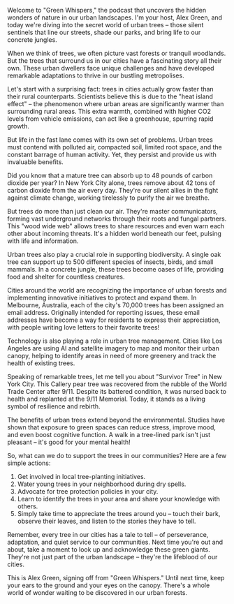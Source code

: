 Welcome to "Green Whispers," the podcast that uncovers the hidden wonders of nature in our urban landscapes. I'm your host, Alex Green, and today we're diving into the secret world of urban trees – those silent sentinels that line our streets, shade our parks, and bring life to our concrete jungles.

When we think of trees, we often picture vast forests or tranquil woodlands. But the trees that surround us in our cities have a fascinating story all their own. These urban dwellers face unique challenges and have developed remarkable adaptations to thrive in our bustling metropolises.

Let's start with a surprising fact: trees in cities actually grow faster than their rural counterparts. Scientists believe this is due to the "heat island effect" – the phenomenon where urban areas are significantly warmer than surrounding rural areas. This extra warmth, combined with higher CO2 levels from vehicle emissions, can act like a greenhouse, spurring rapid growth.

But life in the fast lane comes with its own set of problems. Urban trees must contend with polluted air, compacted soil, limited root space, and the constant barrage of human activity. Yet, they persist and provide us with invaluable benefits.

Did you know that a mature tree can absorb up to 48 pounds of carbon dioxide per year? In New York City alone, trees remove about 42 tons of carbon dioxide from the air every day. They're our silent allies in the fight against climate change, working tirelessly to purify the air we breathe.

But trees do more than just clean our air. They're master communicators, forming vast underground networks through their roots and fungal partners. This "wood wide web" allows trees to share resources and even warn each other about incoming threats. It's a hidden world beneath our feet, pulsing with life and information.

Urban trees also play a crucial role in supporting biodiversity. A single oak tree can support up to 500 different species of insects, birds, and small mammals. In a concrete jungle, these trees become oases of life, providing food and shelter for countless creatures.

Cities around the world are recognizing the importance of urban forests and implementing innovative initiatives to protect and expand them. In Melbourne, Australia, each of the city's 70,000 trees has been assigned an email address. Originally intended for reporting issues, these email addresses have become a way for residents to express their appreciation, with people writing love letters to their favorite trees!

Technology is also playing a role in urban tree management. Cities like Los Angeles are using AI and satellite imagery to map and monitor their urban canopy, helping to identify areas in need of more greenery and track the health of existing trees.

Speaking of remarkable trees, let me tell you about "Survivor Tree" in New York City. This Callery pear tree was recovered from the rubble of the World Trade Center after 9/11. Despite its battered condition, it was nursed back to health and replanted at the 9/11 Memorial. Today, it stands as a living symbol of resilience and rebirth.

The benefits of urban trees extend beyond the environmental. Studies have shown that exposure to green spaces can reduce stress, improve mood, and even boost cognitive function. A walk in a tree-lined park isn't just pleasant – it's good for your mental health!

So, what can we do to support the trees in our communities? Here are a few simple actions:

1. Get involved in local tree-planting initiatives.
2. Water young trees in your neighborhood during dry spells.
3. Advocate for tree protection policies in your city.
4. Learn to identify the trees in your area and share your knowledge with others.
5. Simply take time to appreciate the trees around you – touch their bark, observe their leaves, and listen to the stories they have to tell.

Remember, every tree in our cities has a tale to tell – of perseverance, adaptation, and quiet service to our communities. Next time you're out and about, take a moment to look up and acknowledge these green giants. They're not just part of the urban landscape – they're the lifeblood of our cities.

This is Alex Green, signing off from "Green Whispers." Until next time, keep your ears to the ground and your eyes on the canopy. There's a whole world of wonder waiting to be discovered in our urban forests.